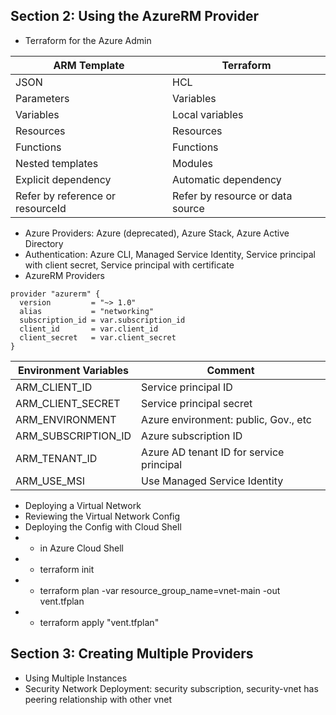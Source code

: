 ## Section 2: Using the AzureRM Provider
* Terraform for the Azure Admin

ARM Template|Terraform
---|---
JSON|HCL
Parameters|Variables
Variables|Local variables
Resources|Resources
Functions|Functions
Nested templates|Modules
Explicit dependency|Automatic dependency
Refer by reference or resourceId|Refer by resource or data source

* Azure Providers: Azure (deprecated), Azure Stack, Azure Active Directory
* Authentication: Azure CLI, Managed Service Identity, Service principal with client secret, Service principal with certificate
* AzureRM Providers
```
provider "azurerm" {
  version         = "~> 1.0"
  alias           = "networking"
  subscription_id = var.subscription_id
  client_id       = var.client_id
  client_secret   = var.client_secret
}
```

Environment Variables|Comment
---|---
ARM_CLIENT_ID|Service principal ID
ARM_CLIENT_SECRET|Service principal secret
ARM_ENVIRONMENT|Azure environment: public, Gov., etc
ARM_SUBSCRIPTION_ID|Azure subscription ID
ARM_TENANT_ID|Azure AD tenant ID for service principal
ARM_USE_MSI|Use Managed Service Identity

* Deploying a Virtual Network
* Reviewing the Virtual Network Config
* Deploying the Config with Cloud Shell
* * in Azure Cloud Shell
* * terraform init
* * terraform plan -var resource_group_name=vnet-main -out vent.tfplan
* * terraform apply "vent.tfplan"

## Section 3: Creating Multiple Providers
* Using Multiple Instances
* Security Network Deployment: security subscription, security-vnet has peering relationship with other vnet